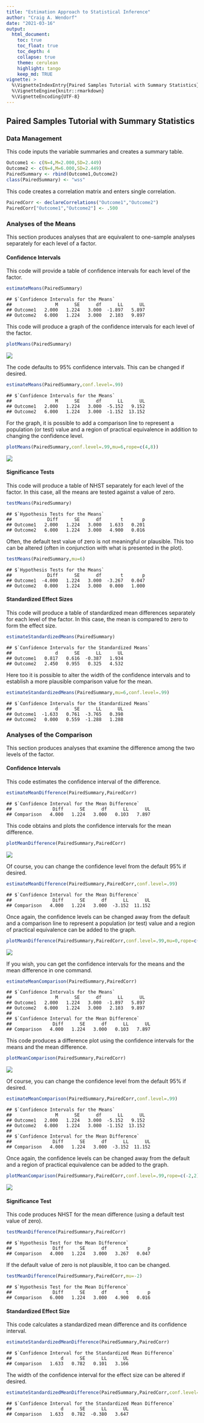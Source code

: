 ```yaml
---
title: "Estimation Approach to Statistical Inference"
author: "Craig A. Wendorf"
date: "2021-03-16"
output:
  html_document:
    toc: true
    toc_float: true
    toc_depth: 4
    collapse: true
    theme: cerulean
    highlight: tango
    keep_md: TRUE
vignette: >
  %\VignetteIndexEntry{Paired Samples Tutorial with Summary Statistics}
  %\VignetteEngine{knitr::rmarkdown}
  %\VignetteEncoding{UTF-8}
---
```






## Paired Samples Tutorial with Summary Statistics

### Data Management

This code inputs the variable summaries and creates a summary table.

```r
Outcome1 <- c(N=4,M=2.000,SD=2.449)
Outcome2 <- c(N=4,M=6.000,SD=2.449)
PairedSummary <- rbind(Outcome1,Outcome2)
class(PairedSummary) <- "wss"
```

This code creates a correlation matrix and enters single correlation.

```r
PairedCorr <- declareCorrelations("Outcome1","Outcome2")
PairedCorr["Outcome1","Outcome2"] <- .500
```
 
### Analyses of the Means

This section produces analyses that are equivalent to one-sample analyses separately for each level of a factor.

#### Confidence Intervals

This code will provide a table of confidence intervals for each level of the factor.

```r
estimateMeans(PairedSummary)
```

```
## $`Confidence Intervals for the Means`
##                M      SE      df      LL      UL
## Outcome1   2.000   1.224   3.000  -1.897   5.897
## Outcome2   6.000   1.224   3.000   2.103   9.897
```

This code will produce a graph of the confidence intervals for each level of the factor.

```r
plotMeans(PairedSummary)
```

![](figures/Paired-MeansA-1.png)<!-- -->

The code defaults to 95% confidence intervals. This can be changed if desired.

```r
estimateMeans(PairedSummary,conf.level=.99)
```

```
## $`Confidence Intervals for the Means`
##                M      SE      df      LL      UL
## Outcome1   2.000   1.224   3.000  -5.152   9.152
## Outcome2   6.000   1.224   3.000  -1.152  13.152
```

For the graph, it is possible to add a comparison line to represent a population (or test) value and a region of practical equivalence in addition to changing the confidence level.

```r
plotMeans(PairedSummary,conf.level=.99,mu=6,rope=c(4,8))
```

![](figures/Paired-MeansB-1.png)<!-- -->

#### Significance Tests

This code will produce a table of NHST separately for each level of the factor. In this case, all the means are tested against a value of zero.

```r
testMeans(PairedSummary)
```

```
## $`Hypothesis Tests for the Means`
##             Diff      SE      df       t       p
## Outcome1   2.000   1.224   3.000   1.633   0.201
## Outcome2   6.000   1.224   3.000   4.900   0.016
```

Often, the default test value of zero is not meaningful or plausible. This too can be altered (often in conjunction with what is presented in the plot).

```r
testMeans(PairedSummary,mu=6)
```

```
## $`Hypothesis Tests for the Means`
##             Diff      SE      df       t       p
## Outcome1  -4.000   1.224   3.000  -3.267   0.047
## Outcome2   0.000   1.224   3.000   0.000   1.000
```

#### Standardized Effect Sizes

This code will produce a table of standardized mean differences separately for each level of the factor. In this case, the mean is compared to zero to form the effect size.

```r
estimateStandardizedMeans(PairedSummary)
```

```
## $`Confidence Intervals for the Standardized Means`
##                d      SE      LL      UL
## Outcome1   0.817   0.616  -0.387   1.934
## Outcome2   2.450   0.955   0.325   4.532
```

Here too it is possible to alter the width of the confidence intervals and to establish a more plausible comparison value for the mean.

```r
estimateStandardizedMeans(PairedSummary,mu=6,conf.level=.99)
```

```
## $`Confidence Intervals for the Standardized Means`
##                d      SE      LL      UL
## Outcome1  -1.633   0.761  -3.765   0.398
## Outcome2   0.000   0.559  -1.288   1.288
```

### Analyses of the Comparison

This section produces analyses that examine the difference among the two levels of the factor.

#### Confidence Intervals

This code estimates the confidence interval of the difference.

```r
estimateMeanDifference(PairedSummary,PairedCorr)
```

```
## $`Confidence Interval for the Mean Difference`
##               Diff      SE      df      LL      UL
## Comparison   4.000   1.224   3.000   0.103   7.897
```

This code obtains and plots the confidence intervals for the mean difference.

```r
plotMeanDifference(PairedSummary,PairedCorr)
```

![](figures/Paired-DifferenceA-1.png)<!-- -->

Of course, you can change the confidence level from the default 95% if desired.

```r
estimateMeanDifference(PairedSummary,PairedCorr,conf.level=.99)
```

```
## $`Confidence Interval for the Mean Difference`
##               Diff      SE      df      LL      UL
## Comparison   4.000   1.224   3.000  -3.152  11.152
```

Once again, the confidence levels can be changed away from the default and a comparison line to represent a population (or test) value and a region of practical equivalence can be added to the graph.

```r
plotMeanDifference(PairedSummary,PairedCorr,conf.level=.99,mu=0,rope=c(-2,2))
```

![](figures/Paired-DifferenceB-1.png)<!-- -->

If you wish, you can get the confidence intervals for the means and the mean difference in one command.

```r
estimateMeanComparison(PairedSummary,PairedCorr)
```

```
## $`Confidence Intervals for the Means`
##                M      SE      df      LL      UL
## Outcome1   2.000   1.224   3.000  -1.897   5.897
## Outcome2   6.000   1.224   3.000   2.103   9.897
## 
## $`Confidence Interval for the Mean Difference`
##               Diff      SE      df      LL      UL
## Comparison   4.000   1.224   3.000   0.103   7.897
```

This code produces a difference plot using the confidence intervals for the means and the mean difference.

```r
plotMeanComparison(PairedSummary,PairedCorr)
```

![](figures/Paired-ComparisonA-1.png)<!-- -->

Of course, you can change the confidence level from the default 95% if desired.

```r
estimateMeanComparison(PairedSummary,PairedCorr,conf.level=.99)
```

```
## $`Confidence Intervals for the Means`
##                M      SE      df      LL      UL
## Outcome1   2.000   1.224   3.000  -5.152   9.152
## Outcome2   6.000   1.224   3.000  -1.152  13.152
## 
## $`Confidence Interval for the Mean Difference`
##               Diff      SE      df      LL      UL
## Comparison   4.000   1.224   3.000  -3.152  11.152
```

Once again, the confidence levels can be changed away from the default and a region of practical equivalence can be added to the graph.

```r
plotMeanComparison(PairedSummary,PairedCorr,conf.level=.99,rope=c(-2,2))
```

![](figures/Paired-ComparisonB-1.png)<!-- -->

#### Significance Test

This code produces NHST for the mean difference (using a default test value of zero).

```r
testMeanDifference(PairedSummary,PairedCorr)
```

```
## $`Hypothesis Test for the Mean Difference`
##               Diff      SE      df       t       p
## Comparison   4.000   1.224   3.000   3.267   0.047
```

If the default value of zero is not plausible, it too can be changed.

```r
testMeanDifference(PairedSummary,PairedCorr,mu=-2)
```

```
## $`Hypothesis Test for the Mean Difference`
##               Diff      SE      df       t       p
## Comparison   6.000   1.224   3.000   4.900   0.016
```

#### Standardized Effect Size

This code calculates a standardized mean difference and its confidence interval.

```r
estimateStandardizedMeanDifference(PairedSummary,PairedCorr)
```

```
## $`Confidence Interval for the Standardized Mean Difference`
##                  d      SE      LL      UL
## Comparison   1.633   0.782   0.101   3.166
```

The width of the confidence interval for the effect size can be altered if desired.

```r
estimateStandardizedMeanDifference(PairedSummary,PairedCorr,conf.level=.99)
```

```
## $`Confidence Interval for the Standardized Mean Difference`
##                  d      SE      LL      UL
## Comparison   1.633   0.782  -0.380   3.647
```
